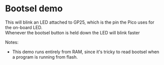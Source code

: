# Bootsel demo

This will blink an LED attached to GP25, which is the pin the Pico uses for the on-board LED.  
Whenever the bootsel button is held down the LED will blink faster


Notes:
- This demo runs entirely from RAM, since it's tricky to read bootsel
when a program is running from flash. 
